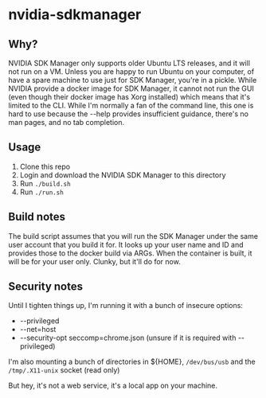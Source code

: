 # nvidia-sdkmanager

## Why?
NVIDIA SDK Manager only supports older Ubuntu LTS releases, and it will not run on a VM. Unless you are happy to run Ubuntu on your computer, of have a spare machine to use just for SDK Manager, you're in a pickle. While NVIDIA provide a docker image for SDK Manager, it cannot not run the GUI (even though their docker image has Xorg installed) which means that it's limited to the CLI. While I'm normally a fan of the command line, this one is hard to use because the --help provides insufficient guidance, there's no man pages, and no tab completion.

## Usage
1. Clone this repo
2. Login and download the NVIDIA SDK Manager to this directory
3. Run `./build.sh`
4. Run `./run.sh`

## Build notes
The build script assumes that you will run the SDK Manager under the same user account that you build it for. It looks up your user name and ID and provides those to the docker build via ARGs. When the container is built, it will be for your user only. Clunky, but it'll do for now.

## Security notes
Until I tighten things up, I'm running it with a bunch of insecure options:
* --privileged 
* --net=host 
* --security-opt seccomp=chrome.json (unsure if it is required with --privileged)

I'm also mounting a bunch of directories in ${HOME}, `/dev/bus/usb` and the `/tmp/.X11-unix` socket (read only)

But hey, it's not a web service, it's a local app on your machine.
